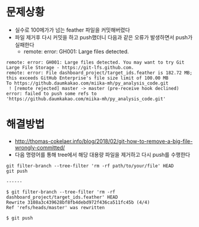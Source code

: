 # 문제상황

* 실수로 100메가가 넘는 feather 파일을 커밋해버렸다
* 파일 제거후 다시 커밋을 하고 push했더니 다음과 같은 오류가 발생하면서 push가 실패한다
    * remote: error: GH001: Large files detected.

```
remote: error: GH001: Large files detected. You may want to try Git Large File Storage - https://git-lfs.github.com.
remote: error: File dashboard_project/target_ids.feather is 182.72 MB; this exceeds GitHub Enterprise's file size limit of 100.00 MB
To https://github.daumkakao.com/miika-mh/py_analysis_code.git
 ! [remote rejected] master -> master (pre-receive hook declined)
error: failed to push some refs to 'https://github.daumkakao.com/miika-mh/py_analysis_code.git'
```

# 해결방법

* <http://thomas-cokelaer.info/blog/2018/02/git-how-to-remove-a-big-file-wrongly-committed/>
* 다음 명령어를 통해 tree에서 해당 대용량 파일을 제거하고 다시 push를 수행한다

```
git filter-branch --tree-filter 'rm -rf path/to/your/file' HEAD
git push

------

$ git filter-branch --tree-filter 'rm -rf dashboard_project/target_ids.feather' HEAD
Rewrite 3108a3c439628bf8fb4debd972f436ca511fc45b (4/4)
Ref 'refs/heads/master' was rewritten

$ git push
```